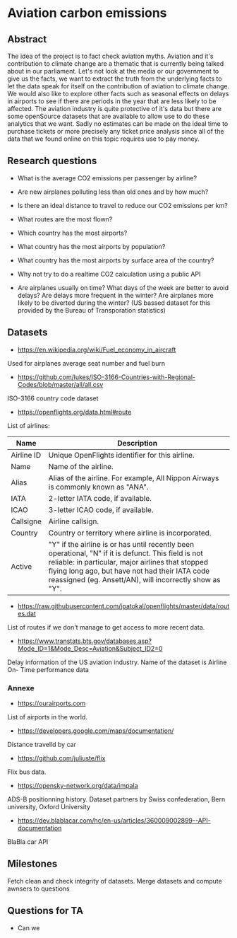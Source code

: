 # Aviation carbon emissions

## Abstract
The idea of the project is to fact check aviation myths. Aviation and it's contribution to climate change are a thematic that is currently being talked about in our parliament. Let's not look at the media or our government to give us the facts, we want to extract the truth from the underlying facts to let the data speak for itself on the contribution of aviation to climate change. We would also like to explore other facts such as seasonal effects on delays in airports to see if there are periods in the year that are less likely to be affected. The aviation industry is quite protective of it's data but there are some openSource datasets that are available to allow use to do these analytics that we want. Sadly no estimates can be made on the ideal time to purchase tickets or more precisely any ticket price analysis since all of the data that we found online on this topic requires use to pay money.


## Research questions

* What is the average CO2 emissions per passenger by airline?
* Are new airplanes polluting less than old ones and by how much?
* Is there an ideal distance to travel to reduce our CO2 emissions per km?


* What routes are the most flown?
* Which country has the most airports?
* What country has the most airports by population?
* What country has the most airports by surface area of the country?
* Why not try to do a realtime CO2 calculation using a public API
* Are airplanes usually on time? What days of the week are better to avoid delays? Are delays more frequent in the winter? Are airplanes more likely to be diverted during the winter? (US bassed dataset for this provided by the Bureau of Transporation statistics)

## Datasets

* https://en.wikipedia.org/wiki/Fuel_economy_in_aircraft

Used for airplanes average seat number and fuel burn

* https://github.com/lukes/ISO-3166-Countries-with-Regional-Codes/blob/master/all/all.csv

ISO-3166 country code dataset

* https://openflights.org/data.html#route

List of airlines:


| Name       | Description                                                                                                                                                                                                                                                            |
|------------|------------------------------------------------------------------------------------------------------------------------------------------------------------------------------------------------------------------------------------------------------------------------|
| Airline ID | Unique OpenFlights identifier for this airline.                                                                                                                                                                                                                        |
| Name       | Name of the airline.                                                                                                                                                                                                                                                   |
| Alias      | Alias of the airline. For example, All Nippon Airways is commonly known as "ANA".                                                                                                                                                                                      |
| IATA       | 2-letter IATA code, if available.                                                                                                                                                                                                                                      |
| ICAO       | 3-letter ICAO code, if available.                                                                                                                                                                                                                                      |
| Callsigne  | Airline callsign.                                                                                                                                                                                                                                                      |
| Country    | Country or territory where airline is incorporated.                                                                                                                                                                                                                    |
| Active     | "Y" if the airline is or has until recently been operational, "N" if it is defunct. This field is not reliable: in particular, major airlines that stopped flying long ago, but have not had their IATA code reassigned (eg. Ansett/AN), will incorrectly show as "Y". |


* https://raw.githubusercontent.com/jpatokal/openflights/master/data/routes.dat

List of routes if we don't manage to get access to more recent data.

* https://www.transtats.bts.gov/databases.asp?Mode_ID=1&Mode_Desc=Aviation&Subject_ID2=0

Delay information of the US aviation industry. Name of the dataset is Airline On- Time performance data


### Annexe

* https://ourairports.com

List of airports in the world.


* https://developers.google.com/maps/documentation/

Distance travelld by car

* https://github.com/juliuste/flix

Flix bus data.

* https://opensky-network.org/data/impala

ADS-B positionning history. Dataset partners by Swiss confederation, Bern university, Oxford University

* https://dev.blablacar.com/hc/en-us/articles/360009002899--API-documentation

BlaBla car API

## Milestones

Fetch clean and check integrity of datasets.
Merge datasets and compute awnsers to questions

## Questions for TA

* Can we 

